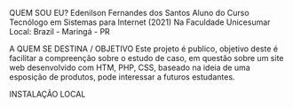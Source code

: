 QUEM SOU EU?
    Edenilson Fernandes dos Santos
    Aluno do Curso Tecnólogo em Sistemas para Internet (2021)
    Na Faculdade Unicesumar
    Local: Brazil - Maringá - PR

A QUEM SE DESTINA / OBJETIVO
Este projeto é publico, objetivo deste é facilitar a compreenção sobre o estudo de caso,
em questão sobre um site web desenvolvido com HTM, PHP, CSS, baseado na ideia de uma esposição de produtos,
pode interessar a futuros estudantes.

INSTALAÇÃO LOCAL
